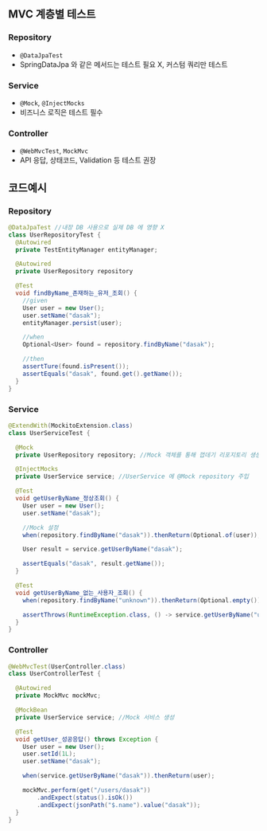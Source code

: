 
## MVC 계층별 테스트

### Repository
- `@DataJpaTest` 
- SpringDataJpa 와 같은 메서드는 테스트 필요 X, 커스텀 쿼리만 테스트

### Service
- `@Mock`, `@InjectMocks` 
- 비즈니스 로직은 테스트 필수

### Controller
- `@WebMvcTest`, `MockMvc`
- API 응답, 상태코드, Validation 등 테스트 권장


## 코드예시

### Repository

```java
@DataJpaTest //내장 DB 사용으로 실제 DB 에 영향 X
class UserRepositoryTest {
  @Autowired
  private TestEntityManager entityManager;

  @Autowired
  private UserRepository repository

  @Test
  void findByName_존재하는_유저_조회() {
    //given
    User user = new User();
    user.setName("dasak");
    entityManager.persist(user);

    //when
    Optional<User> found = repository.findByName("dasak");

    //then
    assertTure(found.isPresent());
    assertEquals("dasak", found.get().getName());
  }
}
```

### Service

```java
@ExtendWith(MockitoExtension.class)
class UserServiceTest {

  @Mock
  private UserRepository repository; //Mock 객체를 통해 껍데기 리포지토리 생성

  @InjectMocks
  private UserService service; //UserService 에 @Mock repository 주입

  @Test
  void getUserByName_정상조회() {
    User user = new User();
    user.setName("dasak");

    //Mock 설정
    when(repository.findByName("dasak")).thenReturn(Optional.of(user));

    User result = service.getUserByName("dasak");

    assertEquals("dasak", result.getName());
  }

  @Test
  void getUserByName_없는_사용자_조회() {
    when(repository.findByName("unknown")).thenReturn(Optional.empty());

    assertThrows(RuntimeException.class, () -> service.getUserByName("unknown"));
  }
}
```


### Controller

```java
@WebMvcTest(UserController.class)
class UserControllerTest {

  @Autowired
  private MockMvc mockMvc;

  @MockBean
  private UserService service; //Mock 서비스 생성

  @Test
  void getUser_성공응답() throws Exception {
    User user = new User();
    user.setId(1L);
    user.setName("dasak");

    when(service.getUserByName("dasak")).thenReturn(user);

    mockMvc.perform(get("/users/dasak"))
        .andExpect(status().isOk())
        .andExpect(jsonPath("$.name").value("dasak"));
  }
}
```
